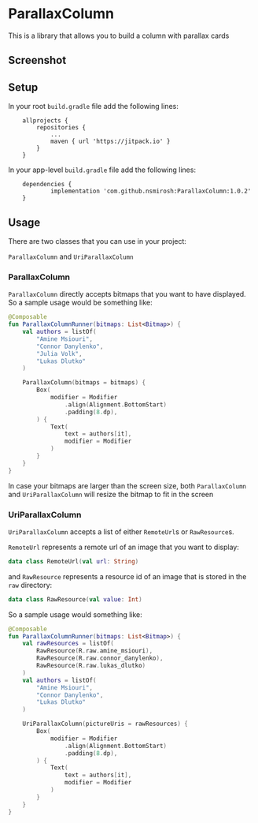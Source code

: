# ParallaxColumn

This is a library that allows you to build a column with parallax cards

## Screenshot

## Setup

In your root `build.gradle` file add the following lines:

```
	allprojects {
		repositories {
			...
			maven { url 'https://jitpack.io' }
		}
	}
```

In your app-level `build.gradle` file add the following lines:

```
    dependencies {
            implementation 'com.github.nsmirosh:ParallaxColumn:1.0.2'
    }
```

## Usage

There are two classes that you can use in your project:

`ParallaxColumn` and `UriParallaxColumn`

### ParallaxColumn

`ParallaxColumn` directly accepts bitmaps that you want to have displayed.
So a sample usage would be something like:

```kotlin
@Composable
fun ParallaxColumnRunner(bitmaps: List<Bitmap>) {
    val authors = listOf(
        "Amine Msiouri",
        "Connor Danylenko",
        "Julia Volk",
        "Lukas Dlutko"
    )

    ParallaxColumn(bitmaps = bitmaps) {
        Box(
            modifier = Modifier
                .align(Alignment.BottomStart)
                .padding(8.dp),
        ) {
            Text(
                text = authors[it],
                modifier = Modifier
            )
        }
    }
}

```

In case your bitmaps are larger than the screen size, both `ParallaxColumn`
and `UriParallaxColumn` will resize the bitmap to fit in the screen

### UriParallaxColumn

`UriParallaxColumn` accepts a list of either `RemoteUrl`s or  `RawResource`s.

`RemoteUrl` represents a remote url of an image that you want to display:

```kotlin
data class RemoteUrl(val url: String)
```
and `RawResource` represents a resource id of an image that is stored in the `raw` directory:

```kotlin
data class RawResource(val value: Int)
```

So a sample usage would something like:

```kotlin
@Composable
fun ParallaxColumnRunner(bitmaps: List<Bitmap>) {
    val rawResources = listOf(
        RawResource(R.raw.amine_msiouri),
        RawResource(R.raw.connor_danylenko),
        RawResource(R.raw.lukas_dlutko)
    )
    val authors = listOf(
        "Amine Msiouri",
        "Connor Danylenko",
        "Lukas Dlutko"
    )

    UriParallaxColumn(pictureUris = rawResources) {
        Box(
            modifier = Modifier
                .align(Alignment.BottomStart)
                .padding(8.dp),
        ) {
            Text(
                text = authors[it],
                modifier = Modifier
            )
        }
    }
}

```
